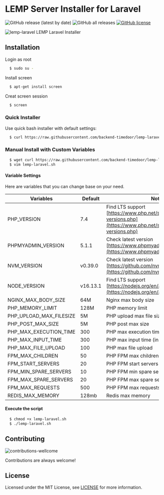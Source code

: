 # LEMP Server Installer for Laravel 
![GitHub release (latest by date)](https://img.shields.io/github/v/release/backend-timedoor/lemp-laravel)
![GitHub all releases](https://img.shields.io/github/downloads/backend-timedoor/lemp-laravel/total)
[![GitHub license](https://img.shields.io/github/license/backend-timedoor/lemp-laravel)](https://github.com/backend-timedoor/lemp-laravel/blob/master/LICENSE)

![lemp-laravel](https://user-images.githubusercontent.com/12730759/151770303-1ea5e6e9-48e1-4f07-b4ac-ffdd4a1bd588.png)
LEMP Laravel Installer


## Installation

Login as root
```bash
  $ sudo su -
```

Install screen
```bash
  $ apt-get install screen
```

Creat screen session
```bash
  $ screen
```

### Quick Installer
Use quick bash installer with default settings:

```bash
  $ curl https://raw.githubusercontent.com/backend-timedoor/lemp-laravel/master/lemp-laravel.sh | bash
```

### Manual Install with Custom Variables
```bash
  $ wget curl https://raw.githubusercontent.com/backend-timedoor/lemp-laravel/master/lemp-laravel.sh
  $ vim lemp-laravel.sh
```

#### Variable Settings
Here are variables that you can change base on your need.

| **Variables**  	          | **Default**   | **Note**                                                                                                      |
|---------------------------|---------------|---------------------------------------------------------------------------------------------------------------|
| PHP_VERSION    	          | 7.4           | Find LTS support [https://www.php.net/supported-versions.php](https://www.php.net/supported-versions.php)     |
| PHPMYADMIN_VERSION        | 5.1.1 	      | Check latest version [https://www.phpmyadmin.net/downloads/](https://www.phpmyadmin.net/downloads/)           |
| NVM_VERSION 	            | v0.39.0       | Check latest version   [https://github.com/nvm-sh/nvm/releases](https://github.com/nvm-sh/nvm/releases)       |
| NODE_VERSION    	        | v16.13.1      | Find LTS support [https://nodejs.org/en/about/releases/](https://nodejs.org/en/about/releases/)               |
| NGINX_MAX_BODY_SIZE   	  | 64M           | Nginx max body size                                                                                           |
| PHP_MEMORY_LIMIT      	  | 128M          | PHP memory limit                                                                                              |
| PHP_UPLOAD_MAX_FILESIZE  	| 5M            | PHP upload max file size                                                                                      |
| PHP_POST_MAX_SIZE  	      | 5M            | PHP post max size                                                                                             |
| PHP_MAX_EXECUTION_TIME    | 300           | PHP max execution time (in milliseconds)                                                                      |
| PHP_MAX_INPUT_TIME        | 300           | PHP max input time (in milliseconds)                                                                          |
| PHP_MAX_FILE_UPLOAD       | 100           | PHP max file upload                                                                                           |
| FPM_MAX_CHILDREN          | 50            | PHP FPM max children                                                                                          |
| FPM_START_SERVERS         | 20            | PHP FPM start servers                                                                                         |
| FPM_MIN_SPARE_SERVERS     | 10            | PHP FPM min spare servers                                                                                     |
| FPM_MAX_SPARE_SERVERS     | 20            | PHP FPM max spare servers                                                                                     |
| FPM_MAX_REQUESTS          | 500           | PHP FPM max requests                                                                                          |
| REDIS_MAX_MEMORY          | 128mb         | Redis max memory                                                                                              |

#### Execute the script
```bash
  $ chmod +x lemp-laravel.sh
  $ ./lemp-laravel.sh
```

## Contributing
![contributions-wellcome](https://user-images.githubusercontent.com/12730759/150999538-d6872478-96ab-42d6-bb58-0ae443f514c8.svg)

Contributions are always welcome!


## License

Licensed under the MIT License, see [LICENSE](LICENSE) for more information.
